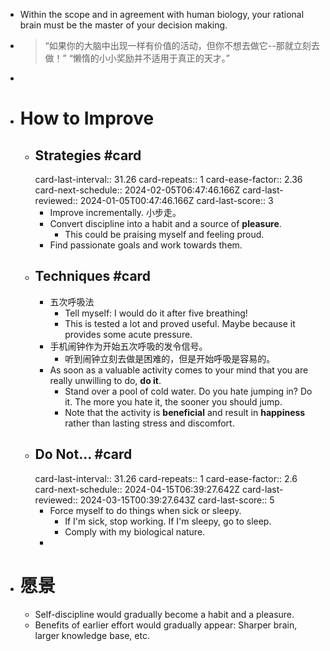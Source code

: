 - Within the scope and in agreement with human biology, your rational brain must be the master of your decision making.
- > “如果你的大脑中出现一样有价值的活动，但你不想去做它--那就立刻去做！”
  “懒惰的小小奖励并不适用于真正的天才。”
-
- # How to Improve
	- ## Strategies #card
	  card-last-interval:: 31.26
	  card-repeats:: 1
	  card-ease-factor:: 2.36
	  card-next-schedule:: 2024-02-05T06:47:46.166Z
	  card-last-reviewed:: 2024-01-05T00:47:46.166Z
	  card-last-score:: 3
		- Improve incrementally. 小步走。
		- Convert discipline into a habit and a source of **pleasure**.
			- This could be praising myself and feeling proud.
		- Find passionate goals and work towards them.
	- ## Techniques #card
		- 五次呼吸法
			- Tell myself: I would do it after five breathing!
			- This is tested a lot and proved useful. Maybe because it provides some acute pressure.
		- 手机闹钟作为开始五次呼吸的发令信号。
			- 听到闹钟立刻去做是困难的，但是开始呼吸是容易的。
		- As soon as a valuable activity comes to your mind that you are really unwilling to do, **do it**.
			- Stand over a pool of cold water. Do you hate jumping in? Do it. The more you hate it, the sooner you should jump.
			- Note that the activity is **beneficial** and result in **happiness** rather than lasting stress and discomfort.
	- ## Do Not... #card
	  card-last-interval:: 31.26
	  card-repeats:: 1
	  card-ease-factor:: 2.6
	  card-next-schedule:: 2024-04-15T06:39:27.642Z
	  card-last-reviewed:: 2024-03-15T00:39:27.643Z
	  card-last-score:: 5
		- Force myself to do things when sick or sleepy.
			- If I'm sick, stop working. If I'm sleepy, go to sleep.
			- Comply with my biological nature.
		-
- # 愿景
	- Self-discipline would gradually become a habit and a pleasure.
	- Benefits of earlier effort would gradually appear: Sharper brain, larger knowledge base, etc.
